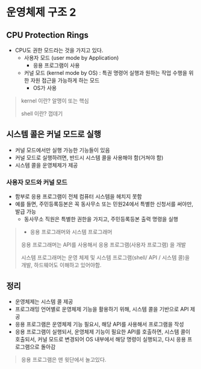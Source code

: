 # 운영체제 구조 2



## CPU Protection Rings

* CPU도 권한 모드라는 것을 가지고 있다.
  * 사용자 모드 (user mode by Application)
    * 응용 프로그램이 사용
  * 커널 모드 (kernel mode by OS) : 특권 명령어 실행과 원하는 작업 수행을 위한 자원 접근을 가능하게 하는 모드
    * OS가 사용



> kernel 이란? 알맹이 또는 핵심
>
> shell 이란? 껍데기



## 시스템 콜은 커널 모드로 실행

* 커널 모드에서만 실행 가능한 기능들이 있음
* 커널 모드로 실행하려면, 반드시 시스템 콜을 사용해야 함(거쳐야 함)
* 시스템 콜을 운영체제가 제공



### 사용자 모드와 커널 모드

* 함부로 응용 프로그램이 전체 컴퓨터 시스템을 헤치지 못함
* 예를 들면, 주민등록등본은 꼭 동사무소 또는 민원24에서 특별한 신청서를 써야만, 발급 가능
  * 동사무소 직원은 특별한 권한을 가지고, 주민등록등본 출력 명령을 실행



> * 응용 프로그래머와 시스템 프로그래머
>
> 응용 프로그래머는 API를 사용해서 응용 프로그램(사용자 프로그램) 을 개발
>
> 시스템 프로그래머는 운영 체제 및 시스템 프로그램(shell/ API / 시스템 콜)을 개발, 하드웨어도 이해하고 있어야함.



## 정리 

* 운영체제는 시스템 콜 제공
* 프로그래밍 언어별로 운영체제 기능을 활용하기 위해, 시스템 콜을 기반으로  API 제공
* 응용 프로그램은 운영체제 기능 필요시, 해당 API를 사용해서 프로그램을 작성
* 응용 프로그램이 실행되서, 운영체제 기능이 필요한 API를 호출하면, 시스템 콜이 호출되서, 커널 모드로 변경되어 OS 내부에서 해당 명령이 실행되고, 다시 응용 프로그램으로 돌아감

> 응용 프로그램은 맨 윗단에서 놀고있다. 
